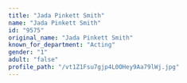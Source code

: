 ```yaml
---
title: "Jada Pinkett Smith"
name: "Jada Pinkett Smith"
id: "9575"
original_name: "Jada Pinkett Smith"
known_for_department: "Acting"
gender: "1"
adult: "false"
profile_path: "/vt1Z1Fsu7gjp4L0OHey9Aa79lWj.jpg"
---
```

